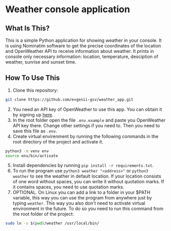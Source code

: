 Weather console application
==============================

What Is This?
-------------

This is a simple Python application for showing weather in your console. It is using Nominatim software to get the precise coordinates of the location and OpenWeather API to receive information about weather. It prints in console only necessary information: location, temperature, desciption of weather, sunrise and sunset time.   


How To Use This
---------------

1. Clone this repository:
```bash
git clone https://github.com/evgenii-gsv/weather_app.git
```
2. You need an API key of OpenWeather to use this app. You can obtain it by signing up [here](https://home.openweathermap.org/users/sign_up).
3. In the root folder open the file `.env.example` and paste you OpenWeather API key there. Change other settings if you need to. Then you need to save this file as `.env`.
4. Create virtual envirenment by running the following commands in the root directory of the project and activate it. 

```bash
python3 -m venv env
source env/bin/activate
```
5. Install dependencies by running `pip install -r requirements.txt`.
6. To run the program use `python3 weather "<address>"` or `python3 weather` to see the weather in default location. If your location consists of one word without spaces, you can write it without quotation marks. If it contains spaces, you need to use quotation marks.
7. OPTIONAL. On Linux you can add a link to a folder in your $PATH variable, this way you can use the program from anywhere just by typing `weather`. This way you also don't need to activate virtual environment in the future. To do so you need to run this command from the root folder of the project:
```bash
sudo ln -s $(pwd)/weather /usr/local/bin/
```

